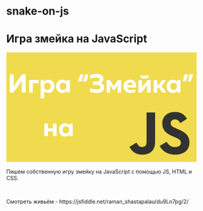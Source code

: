 # snake-on-js
<h1>Игра змейка на JavaScript</h1>
<img src="./img/snake.jpg" alt="Игра змейка на JavaScript"><br>
<p>Пишем собственную игру змейку на JavaScript с помощью JS, HTML и CSS.</p><br>

<p>Смотреть живьём - https://jsfiddle.net/raman_shastapalau/du9Ln7pg/2/</p>